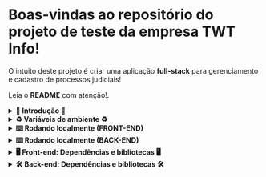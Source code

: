 # Boas-vindas ao repositório do projeto de teste da empresa TWT Info!

O intuito deste projeto é criar uma aplicação **full-stack** para gerenciamento e cadastro de processos judiciais!

Leia o **README** com atenção!.

<details>
  <summary><strong>🚀 Introdução 🚀</strong></summary>
Diagrama de classe e objeto para uma visualização prévia:

![Diagrama de classes](./assets/diagrama.png)

Demonstração do design da tela:

![Tela inicial](./assets/print_1.png)

</details>
<details>
  <summary><strong>♻ Variáveis de ambiente ♻</strong></summary>

No projeto front-end devem existir dois arquivos, sendo eles:

    - `web/.env.production` / Caso rode o modo de produção
    - `web/.env.development` / Caso rode o modo de desenvolvimento

Contendo a estrutura do arquivo **env.example** na raiz da pasta WEB

No projeto back-end devem existir um arquivo, sendo ele:

    - `api/.env`

Contendo a estrutura do arquivo **env.example** na raiz da pasta API

**Não esqueça de preencher os dados do seu banco de dados (preferencialmente MYSQL)**

*Porta padrão front-end: 3000*
*Porta padrão back-end: 8000*

</details>
<details>
  <summary><strong>⌨️ Rodando localmente (FRONT-END)</strong></summary>

  Versão do node recomendada: **v22.15.0**!

Acesse a pasta web e instale as dependências:

```bash
cd web
(bun/yarn/npm) install
```

Gere o build:

```bash
(bun/yarn/npm) run build
```

Execute o projeto:

```bash
(bun/yarn/npm) run start
OU
(bun/yarn/npm) run dev
```

Ele estará rodando na porta **3000**
<br />

</details>
<details>
  <summary><strong>⌨️ Rodando localmente (BACK-END)</strong></summary>

  Versão do php recomendada: **8.2.12**!

  Versão do Composer recomendada: **2.8.8**!

Acesse a pasta api e instale as dependências:

```bash
cd backend
composer install
```

Com o arquivo .env criado seguindo o env.example gere uma key de segurança:

```bash
php artisan key:generate
```

Popule seu banco de dados (não esqueça de verificar as credenciais na env):

```bash
php artisan migrate --seed
```

Execute o projeto:

```bash
php artisan serve
```

Ele estará rodando na porta **8000**
<br />

</details>
<details>
  <summary><strong>🖥️ Front-end: Dependências e bibliotecas 🖥️</strong></summary>

**Dependências e bibliotecas utilizadas no Front-end**

- `@emotion/react`: **^11.14.0**
- `@emotion/styled`: **^11.14.0**
- `@hookform/resolvers`: **^5.0.1**
- `@mui/icons-material`: **^7.0.2**
- `@mui/material`: **^7.0.2** // Biblioteca principal de componentes UI (Material UI)
- `@tanstack/react-query`: **^5.75.2** // Gerenciamento de estados assíncronos
- `axios`: **^1.9.0** // Requisições HTTP
- `date-fns`: **^4.1.0** // Manipulação de datas
- `next`: **15.3.1**
- `react`: **^19.0.0**
- `react-dom`: **^19.0.0**
- `react-hook-form`: **^7.56.2** // Gerenciamento de formulários
- `react-icons`: **^5.5.0** // Ícones SVG populares
- `zod`: **^3.24.4** // Validação e parsing de dados

<br />
</details>
<details>
  <summary><strong>🛠️ Back-end: Dependências e bibliotecas 🛠️</strong></summary>

**Dependências e bibliotecas utilizadas no Back-end**

- `PHP`: **^8.2.12**
- `Laravel`: **^12.12.0**

<br />
</details>
